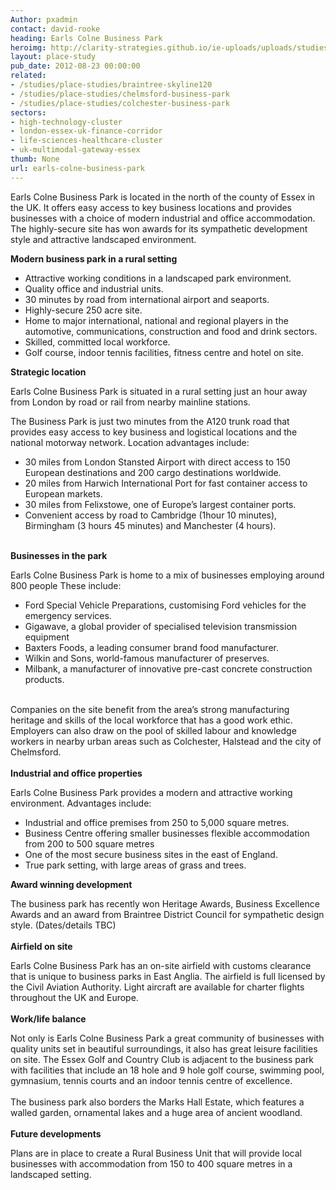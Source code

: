 ```yaml
---
Author: pxadmin
contact: david-rooke
heading: Earls Colne Business Park
heroimg: http://clarity-strategies.github.io/ie-uploads/uploads/studies/PS_EarlesColnes_Banner.jpg
layout: place-study
pub_date: 2012-08-23 00:00:00
related:
- /studies/place-studies/braintree-skyline120
- /studies/place-studies/chelmsford-business-park
- /studies/place-studies/colchester-business-park
sectors:
- high-technology-cluster
- london-essex-uk-finance-corridor
- life-sciences-healthcare-cluster
- uk-multimodal-gateway-essex
thumb: None
url: earls-colne-business-park
---
```


<p>Earls Colne Business Park is located in the north of the county of Essex in the UK. It offers easy access to key business locations and provides businesses with a choice of modern industrial and office accommodation. The highly-secure site has won awards for its sympathetic development style and attractive landscaped environment.</p><p><strong>Modern business park in a rural setting</strong></p><ul><li>Attractive working conditions in a landscaped park environment.</li><li>Quality office and industrial units.</li><li>30 minutes by road from international airport and seaports.</li><li>Highly-secure 250 acre site. </li><li>Home to major international, national and regional players in the automotive, communications, construction and food and drink sectors.</li><li>Skilled, committed local workforce.</li><li>Golf course, indoor tennis facilities, fitness centre and hotel on site.</li></ul><p><strong>Strategic location</strong></p><p>Earls Colne Business Park is situated in a rural setting just an hour away from London by road or rail from nearby mainline stations.</p><p>The Business Park is just two minutes from the A120 trunk road that provides easy access to key business and logistical locations and the national motorway network. Location advantages include:</p><ul><li>30 miles from London Stansted Airport with direct access to 150 European destinations and 200 cargo destinations worldwide.</li><li>20 miles from Harwich International Port for fast container access to European markets.</li><li>30 miles from Felixstowe, one of Europe’s largest container ports.</li><li>Convenient access by road to Cambridge (1hour 10 minutes), Birmingham (3 hours 45 minutes) and Manchester (4 hours).</li></ul><p><br/><strong>Businesses in the park </strong></p><p>Earls Colne Business Park is home to a mix of businesses employing around 800 people These include:</p><ul><li>Ford Special Vehicle Preparations, customising Ford vehicles for the emergency services.</li><li>Gigawave, a global provider of specialised television transmission equipment</li><li>Baxters Foods, a leading consumer brand food manufacturer. </li><li>Wilkin and Sons, world-famous manufacturer of preserves.</li><li>Milbank, a manufacturer of innovative pre-cast concrete construction products.</li></ul><p><br/>Companies on the site benefit from the area’s strong manufacturing heritage and skills of the local workforce that has a good work ethic. Employers can also draw on the pool of skilled labour and knowledge workers in nearby urban areas such as Colchester, Halstead and the city of Chelmsford.<br/><br/><strong>Industrial and office properties </strong></p><p>Earls Colne Business Park provides a modern and attractive working environment. Advantages include:</p><ul><li>Industrial and office premises from 250 to 5,000 square metres.</li><li>Business Centre offering smaller businesses flexible accommodation from 200 to 500 square metres </li><li>One of the most secure business sites in the east of England.</li><li>True park setting, with large areas of grass and trees.</li></ul><p><strong>Award winning development</strong></p><p>The business park has recently won Heritage Awards, Business Excellence Awards and an award from Braintree District Council for sympathetic design style. (Dates/details TBC)<br/><br/><strong>Airfield on site</strong></p><p>Earls Colne Business Park has an on-site airfield with customs clearance that is unique to business parks in East Anglia. The airfield is full licensed by the Civil Aviation Authority. Light aircraft are available for charter flights throughout the UK and Europe.<br/><br/><strong>Work/life balance </strong></p><p>Not only is Earls Colne Business Park a great community of businesses with quality units set in beautiful surroundings, it also has great leisure facilities on site. The Essex Golf and Country Club is adjacent to the business park with facilities that include an 18 hole and 9 hole golf course, swimming pool, gymnasium, tennis courts and an indoor tennis centre of excellence.<br/><br/>The business park also borders the Marks Hall Estate, which features a walled garden, ornamental lakes and a huge area of ancient woodland.<br/><br/><strong>Future developments </strong></p><p>Plans are in place to create a Rural Business Unit that will provide local businesses with accommodation from 150 to 400 square metres in a landscaped setting.</p>